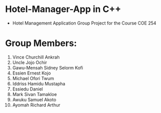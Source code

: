 # Hotel-Manager-App in C++
* Hotel Management Application Group Project for the Course COE 254
# Group Members:
1. Vince Churchill Ankrah
2. Uncle Jojo Ochir
3. Gawu-Mensah Sidney Selorm Kofi
4. Essien Ernest Kojo
5. Michael Ofori Twum
6. Iddriss Hamidu Mustapha
7. Essiedu Daniel
8. Mark Sivan Tamakloe
9. Awuku Samuel Akoto
10. Ayomah Richard Arthur
